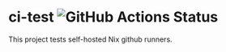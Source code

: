 # ci-test ![GitHub Actions Status](https://github.com/siriobalmelli/nix-ci-test/actions/workflows/nix-ci-test.yml/badge.svg)

This project tests self-hosted Nix github runners.
